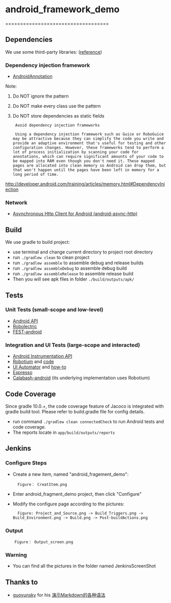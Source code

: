 # android_framework_demo
===================================

## Dependencies
We use some third-party libraries:
([reference](https://github.com/Trinea/android-open-project))
### Dependency injection framework
- [AndroidAnnotation](https://github.com/excilys/androidannotations)

Note:<br />
1. Do NOT ignore the pattern<br />
1. Do NOT make every class use the pattern<br />
1. Do NOT store dependencies as static fields<br />

		Avoid dependency injection frameworks

		Using a dependency injection framework such as Guice or RoboGuice may be attractive because they can simplify the code you write and provide an adaptive environment that's useful for testing and other configuration changes. However, these frameworks tend to perform a lot of process initialization by scanning your code for annotations, which can require significant amounts of your code to be mapped into RAM even though you don't need it. These mapped pages are allocated into clean memory so Android can drop them, but that won't happen until the pages have been left in memory for a long period of time.

http://developer.android.com/training/articles/memory.html#DependencyInjection

### Network
- [Asynchronous Http Client for Android (android-async-http)](https://github.com/loopj/android-async-http)



## Build
We use gradle to build project:

- use terminal and change current directory to project root directory
- run <code>./gradlew clean</code> to clean project
- run <code>./gradlew assemble</code> to assemble debug and release builds
- run <code>./gradlew assembleDebug</code> to assemble debug build
- run <code>./gradlew assembleRelease</code> to assemble release build
- Then you will see apk files in folder <code>./build/outputs/apk/</code>



## Tests
### Unit Tests (small-scope and low-level)
- [Android API](https://developer.android.com/tools/testing/index.html)
- [Robolectric](https://github.com/robolectric/robolectric)
- [FEST-android](https://github.com/square/fest-android)

### Integration and UI Tests (large-scope and interacted)
- [Android Instrumentation API](http://developer.android.com/tools/testing/index.html)
- [Robotium](https://code.google.com/p/robotium/) and [code](https://github.com/RobotiumTech/robotium)
- [UI Automator](http://developer.android.com/tools/help/uiautomator/index.html) and [how-to](http://developer.android.com/tools/testing/testing_ui.html)
- [Espresso](https://code.google.com/p/android-test-kit/)
- [Calabash-android](https://github.com/calabash/calabash-android) (its underlying implementation uses Robotium)



## Code Coverage
Since gradle 10.0.+, the code coverage feature of Jacoco is integrated with gradle build tool. Please refer to build.gradle file for config details.
- run command <code>./gradlew clean connectedCheck</code> to run Android tests and code coverage.
- The reports locate in <code>app/build/outputs/reports</code>



## Jenkins
### Configure Steps
- Create a new item, named "android_fragement_demo":

		Figure： CreatItem.png
		
- Enter android_fragment_demo project, then click "Configure"
- Modify the configure page according to the pictures:

		Figure: Project_and_Source.png -> Build_Triggers.png -> Build_Environment.png -> Build.png -> Post-buildActions.png

### Output

		Figure： Output_screen.png

### Warning
- You can find all the pictures in the folder named JenkinsScreenShot




## Thanks to
- [guoyunsky](https://github.com/guoyunsky) for his [演示Markdown的各种语法](https://github.com/guoyunsky/Markdown-Chinese-Demo)
